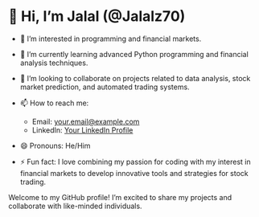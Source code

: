 # 👋 Hi, I’m Jalal (@Jalalz70)

- 👀 I’m interested in programming and financial markets.
- 🌱 I’m currently learning advanced Python programming and financial analysis techniques.
- 💞️ I’m looking to collaborate on projects related to data analysis, stock market prediction, and automated trading systems.
- 📫 How to reach me: 
  - Email: your.email@example.com
  - LinkedIn: [Your LinkedIn Profile](https://www.linkedin.com/in/jalal-zaroori-810694167)
  
- 😄 Pronouns: He/Him
- ⚡ Fun fact: I love combining my passion for coding with my interest in financial markets to develop innovative tools and strategies for stock trading.

Welcome to my GitHub profile! I’m excited to share my projects and collaborate with like-minded individuals.
